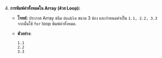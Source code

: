 4.  **การพิมพ์ค่าทั้งหมดใน Array (ด้วย Loop):**
    
    -   **โจทย์:** ประกาศ Array ชนิด `double` ขนาด 3 ช่อง และกำหนดค่าเป็น `1.1, 2.2, 3.3` จากนั้นใช้ `for` loop พิมพ์ค่าทั้งหมด.
        
    -   **ตัวอย่าง:**
        
        ```
        1.1
        2.2
        3.3
        
        ```